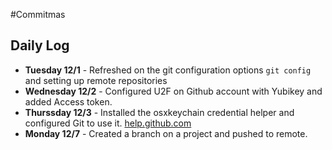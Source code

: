 #Commitmas

## Daily Log
- **Tuesday 12/1** - Refreshed on the git configuration options `git config` and setting up remote repositories  
- **Wednesday 12/2** - Configured U2F on Github account with Yubikey and added Access token.
- **Thurssday 12/3** - Installed the osxkeychain credential helper and configured Git to use it.
 [help.github.com](https://help.github.com/articles/caching-your-github-password-in-git/)
- **Monday 12/7** - Created a branch on a project and pushed to remote. 
